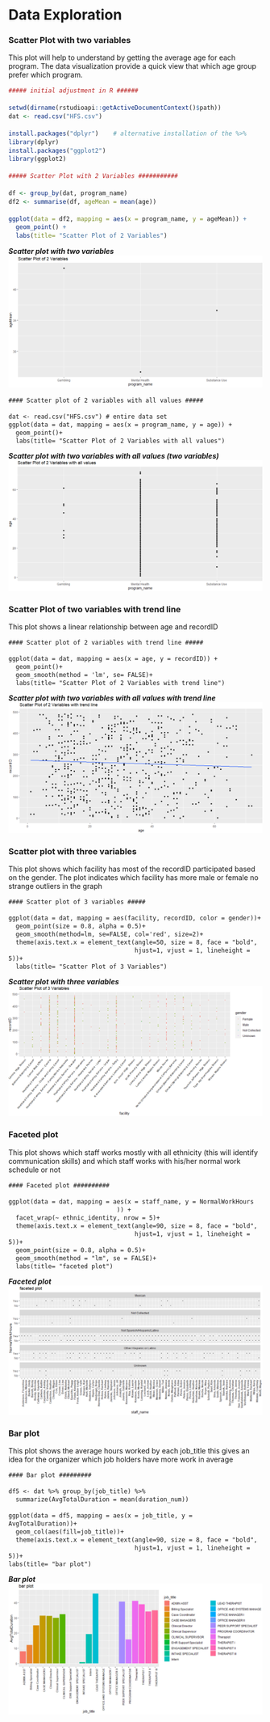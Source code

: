 # Data Exploration

### Scatter Plot with two variables
This plot will help to understand by getting the average age
for each program. The data visualization provide a quick view
that which age group prefer which program.

```R
##### initial adjustment in R ######

setwd(dirname(rstudioapi::getActiveDocumentContext()$path))
dat <- read.csv("HFS.csv")

install.packages("dplyr")    # alternative installation of the %>%
library(dplyr)
install.packages("ggplot2")
library(ggplot2)

##### Scatter Plot with 2 Variables ###########

df <- group_by(dat, program_name)
df2 <- summarise(df, ageMean = mean(age))  

ggplot(data = df2, mapping = aes(x = program_name, y = ageMean)) +
  geom_point() +
  labs(title= "Scatter Plot of 2 Variables")
```


**_Scatter plot with two variables_**
![Scatter plot with two variables](https://github.com/121107/Data/blob/master/Images/1.PNG)


``` {r}
#### Scatter plot of 2 variables with all values #####

dat <- read.csv("HFS.csv") # entire data set
ggplot(data = dat, mapping = aes(x = program_name, y = age)) +
  geom_point()+
  labs(title= "Scatter Plot of 2 Variables with all values")
```

  **_Scatter plot with two variables with all values (two variables)_**
  ![Scatter plot with two variables](https://github.com/121107/Data/blob/master/Images/2.PNG)

### Scatter Plot of two variables with trend line
This plot shows a linear relationship between age and recordID

```
#### Scatter plot of 2 variables with trend line #####

ggplot(data = dat, mapping = aes(x = age, y = recordID)) +
  geom_point()+
  geom_smooth(method = 'lm', se= FALSE)+
  labs(title= "Scatter Plot of 2 Variables with trend line")
```

**_Scatter plot with two variables with all values with trend line_**
![Scatter plot with two variables with trend line](https://github.com/121107/Data/blob/master/Images/3.PNG)

### Scatter plot with three variables
This plot shows which facility has most of the recordID participated based on the gender. The plot indicates which facility has more male or female no strange outliers in the graph

```
#### Scatter plot of 3 variables #####

ggplot(data = dat, mapping = aes(facility, recordID, color = gender))+
  geom_point(size = 0.8, alpha = 0.5)+
  geom_smooth(method=lm, se=FALSE, col='red', size=2)+
  theme(axis.text.x = element_text(angle=50, size = 8, face = "bold",
                                   hjust=1, vjust = 1, lineheight = 5))+
  labs(title= "Scatter Plot of 3 Variables")
```

**_Scatter plot with three variables_**
![Scatter plot with three variables](https://github.com/121107/Data/blob/master/Images/4.PNG)


### Faceted plot   
This plot shows which staff works mostly with all ethnicity
(this will identify  communication skills) and which staff works with his/her normal work schedule or not

```
#### Faceted plot ##########

ggplot(data = dat, mapping = aes(x = staff_name, y = NormalWorkHours
                              )) +
  facet_wrap(~ ethnic_identity, nrow = 5)+
  theme(axis.text.x = element_text(angle=90, size = 8, face = "bold",
                                   hjust=1, vjust = 1, lineheight = 5))+
  geom_point(size = 0.8, alpha = 0.5)+
  geom_smooth(method = "lm", se = FALSE)+
  labs(title= "faceted plot")
```

**_Faceted plot_**
![Faceted plot](https://github.com/121107/Data/blob/master/Images/5.PNG)


### Bar plot
This plot shows the average hours worked by each job_title
this gives an idea for the organizer which job holders have more work in average

```
#### Bar plot #########

df5 <- dat %>% group_by(job_title) %>%
  summarize(AvgTotalDuration = mean(duration_num))

ggplot(data = df5, mapping = aes(x = job_title, y = AvgTotalDuration))+
  geom_col(aes(fill=job_title))+
  theme(axis.text.x = element_text(angle=90, size = 8, face = "bold",
                                   hjust=1, vjust = 1, lineheight = 5))+
labs(title= "bar plot")
```

**_Bar plot_**
![Bar plot](https://github.com/121107/Data/blob/master/Images/6.PNG)
